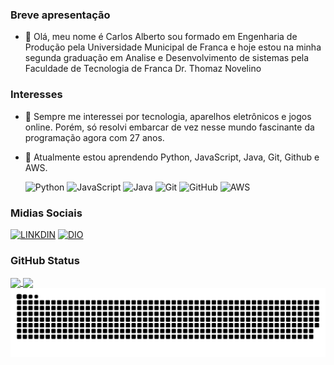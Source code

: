 ### Breve apresentação
- 👋 Olá, meu nome é Carlos Alberto sou formado em Engenharia de Produção pela Universidade Municipal de Franca e hoje estou na minha segunda graduação em Analise e Desenvolvimento de sistemas pela Faculdade de Tecnologia de Franca Dr. Thomaz Novelino
  
### Interesses
- 👀 Sempre me interessei por tecnologia, aparelhos eletrônicos e jogos online. Porém, só resolvi embarcar de vez nesse mundo fascinante da programação agora com 27 anos.
- 🌱 Atualmente estou aprendendo Python, JavaScript, Java, Git, Github e AWS.
  
  ![Python](https://img.shields.io/badge/Python-000?style=for-the-badge&logo=python)
  ![JavaScript](https://img.shields.io/badge/JavaScript-000?style=for-the-badge&logo=javascript)
  ![Java](https://img.shields.io/badge/Java-000?style=for-the-badge&logo=java)
  ![Git](https://img.shields.io/badge/Git-000?style=for-the-badge&logo=Git)
  ![GitHub](https://img.shields.io/badge/GitHub-000?style=for-the-badge&logo=GitHub)
  ![AWS](https://img.shields.io/badge/aws-000?style=for-the-badge&logo=aws)

### Midias Sociais
[![LINKDIN](https://img.shields.io/badge/Linkdin-blue)](https://www.linkedin.com/in/carlos-alberto-nascimento-a444b4107)
[![DIO](https://img.shields.io/badge/DIO-darkred)](https://www.dio.me/users/carlosalbertosn_10)

### GitHub Status
<a href="https://github.com/CarlosASN23/github-readme-stats">
  <img height=200 align="center" src="https://github-readme-stats.vercel.app/api?username=CarlosASN23&show_icons=true&theme=dark" />
</a>
<a href="https://github.com/CarlosASN23/convoychat">
  <img height=200 align="center" src="https://github-readme-stats.vercel.app/api/top-langs?username=CarlosASN23&layout=compact&langs_count=8&card_width=320&show_icons=true&theme=dark" />
</a>

<picture>
  <source media="(prefers-color-scheme: dark)" srcset="https://raw.githubusercontent.com/CarlosASN23/CarlosASN23/output/github-contribution-grid-snake-dark.svg">
  <source media="(prefers-color-scheme: light)" srcset="https://raw.githubusercontent.com/CarlosASN23/CarlosASN23/output/github-contribution-grid-snake.svg">
  <img alt="github contribution grid snake animation" src="https://raw.githubusercontent.com/CarlosASN23/CarlosASN23/output/github-contribution-grid-snake.svg">
</picture>
